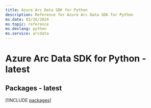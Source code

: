 ```yaml
---
title: Azure Arc Data SDK for Python
description: Reference for Azure Arc Data SDK for Python
ms.date: 03/26/2024
ms.topic: reference
ms.devlang: python
ms.service: arcdata
---
```

# Azure Arc Data SDK for Python - latest
## Packages - latest
[!INCLUDE [packages](arc-data-index.md)]